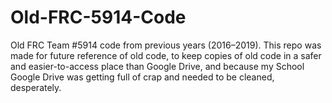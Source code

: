 # Old-FRC-5914-Code
Old FRC Team #5914 code from previous years (2016–2019). This repo was made for future reference of old code, to keep copies of old code in a safer and easier-to-access place than Google Drive, and because my School Google Drive was getting full of crap and needed to be cleaned, desperately.
